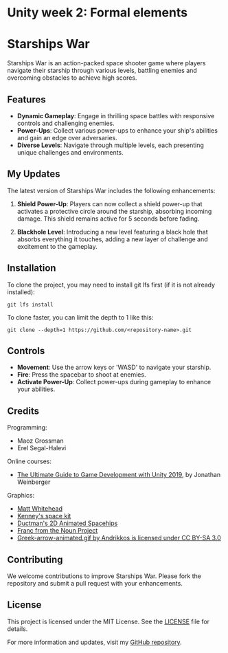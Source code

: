 # Unity week 2: Formal elements

# Starships War

Starships War is an action-packed space shooter game where players navigate their starship through various levels, battling enemies and overcoming obstacles to achieve high scores.

## Features

- **Dynamic Gameplay**: Engage in thrilling space battles with responsive controls and challenging enemies.
- **Power-Ups**: Collect various power-ups to enhance your ship's abilities and gain an edge over adversaries.
- **Diverse Levels**: Navigate through multiple levels, each presenting unique challenges and environments.

## My Updates

The latest version of Starships War includes the following enhancements:

1. **Shield Power-Up**: Players can now collect a shield power-up that activates a protective circle around the starship, absorbing incoming damage. This shield remains active for 5 seconds before fading.

2. **Blackhole Level**: Introducing a new level featuring a black hole that absorbs everything it touches, adding a new layer of challenge and excitement to the gameplay.

## Installation

To clone the project, you may need to install git lfs first (if it is not already installed):

    git lfs install 

To clone faster, you can limit the depth to 1 like this:

    git clone --depth=1 https://github.com/<repository-name>.git


## Controls

- **Movement**: Use the arrow keys or 'WASD' to navigate your starship.
- **Fire**: Press the spacebar to shoot at enemies.
- **Activate Power-Up**: Collect power-ups during gameplay to enhance your abilities.

## Credits

Programming:
* Maoz Grossman
* Erel Segal-Halevi

Online courses:
* [The Ultimate Guide to Game Development with Unity 2019](https://www.udemy.com/the-ultimate-guide-to-game-development-with-unity/), by Jonathan Weinberger

Graphics:
* [Matt Whitehead](https://ccsearch.creativecommons.org/photos/7fd4a37b-8d1a-4d4c-80a2-4ca4a3839941)
* [Kenney's space kit](https://kenney.nl/assets/space-kit)
* [Ductman's 2D Animated Spacehips](https://assetstore.unity.com/packages/2d/characters/2d-animated-spaceships-96852)
* [Franc from the Noun Project](https://commons.wikimedia.org/w/index.php?curid=64661575)
* [Greek-arrow-animated.gif by Andrikkos is licensed under CC BY-SA 3.0](https://search.creativecommons.org/photos/2db102af-80d0-4ec8-9171-1ac77d2565ce)


## Contributing

We welcome contributions to improve Starships War. Please fork the repository and submit a pull request with your enhancements.

## License

This project is licensed under the MIT License. See the [LICENSE](LICENSE) file for details.

For more information and updates, visit my [GitHub repository](https://github.com/halelitzhaki/starships-war).


